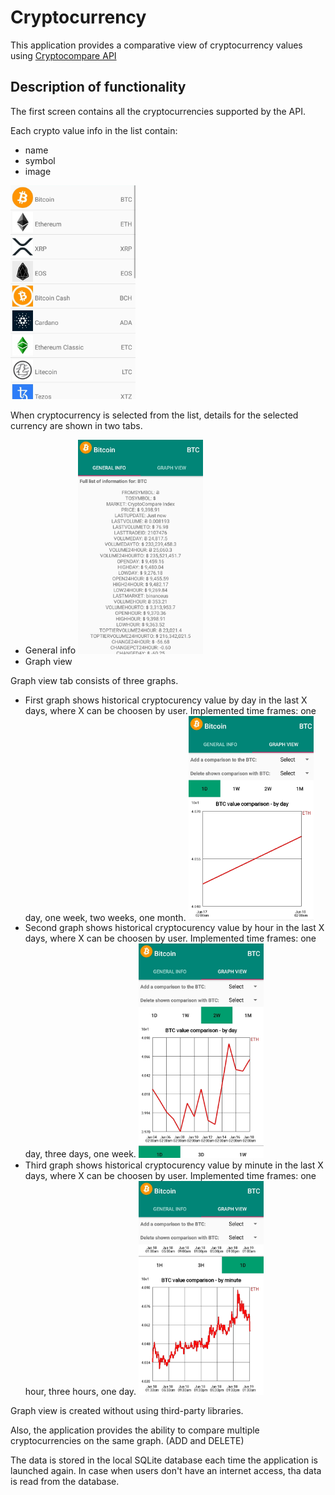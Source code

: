 # Cryptocurrency

This application provides a comparative view of cryptocurrency values using [Cryptocompare API](https://min-api.cryptocompare.com/)

## **Description of functionality**

The first screen contains all the cryptocurrencies supported by the API.

Each crypto value info in the list contain:
* name
* symbol
* image
<img src="https://github.com/miloscabrilo/Cryptocurrency/blob/master/first_screen.jpg" width="200">

When cryptocurrency is selected from the list, details for the selected currency are shown in two tabs.
* General info <img src="https://github.com/miloscabrilo/Cryptocurrency/blob/master/general_info.jpg" width="200">
* Graph view

Graph view tab consists of three graphs. 
* First graph shows historical cryptocurency value by day in the last X days, where X can be choosen by user.
Implemented time frames: one day, one week, two weeks, one month. <img src="https://github.com/miloscabrilo/Cryptocurrency/blob/master/graph_view1.jpg" width="200">
* Second graph shows historical cryptocurency value by hour in the last X days, where X can be choosen by user.
Implemented time frames: one day, three days, one week. <img src="https://github.com/miloscabrilo/Cryptocurrency/blob/master/graph_view2.jpg" width="200">
* Third graph shows historical cryptocurency value by minute in the last X days, where X can be choosen by user.
Implemented time frames: one hour, three hours, one day. <img src="https://github.com/miloscabrilo/Cryptocurrency/blob/master/graph_view3.jpg" width="200">

Graph view is created without using third-party libraries.

Also, the application provides the ability to compare multiple cryptocurrencies on the same graph. (ADD and DELETE)

The data is stored in the local SQLite database each time the application is launched again.
In case when users don't have an internet access, tha data is read from the database.
